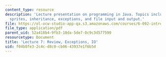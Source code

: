 ```yaml
---
content_type: resource
description: 'Lecture presentation on programming in Java. Topics include: interfaces,
  sprites, inheritance, exceptions, and file input and output.'
file: https://ol-ocw-studio-app-qa.s3.amazonaws.com/courses/6-092-introduction-to-programming-in-java-january-iap-2010/f04b8fe32c4cd8c0cb0643937e1f6b5d_MIT6_092IAP10_lec07.pdf
file_type: application/pdf
parent_uid: 52a418b4-9fb3-10da-5de7-0c9c3d577590
resourcetype: Document
title: 'Lecture 7: Review, Exceptions, IO'
uid: f04b8fe3-2c4c-d8c0-cb06-43937e1f6b5d
---
```

